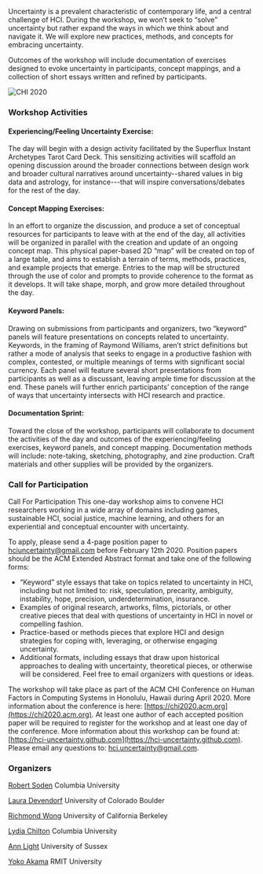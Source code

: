 Uncertainty is a prevalent characteristic of contemporary life, and a central challenge of HCI.
During the workshop, we won’t seek to “solve” uncertainty but rather expand the ways in which we think about and navigate it. We will explore new practices, methods, and concepts for embracing uncertainty. 

Outcomes of the workshop will include documentation of exercises designed to evoke uncertainty in participants, concept mappings, and a collection of short essays written and refined by participants.

![CHI 2020](https://uiuxtrend.com/wp-content/uploads/CHI-2020-min.jpg)


### Workshop Activities
#### Experiencing/Feeling Uncertainty Exercise:
The day will begin with a design activity facilitated by the Superflux Instant Archetypes Tarot Card Deck. This sensitizing activities will scaffold an opening discussion around the broader connections between design work and broader cultural narratives around uncertainty--shared values in big data and astrology, for instance---that will inspire conversations/debates for the rest of the day.  

####  Concept Mapping Exercises:
In an effort to organize the discussion, and produce a set of conceptual resources for participants to leave with at the end of the day, all activities will be organized in parallel with the creation and update of an ongoing concept map. This physical paper-based 2D  “map” will be created on top of a large table, and aims to establish a terrain of terms, methods, practices, and example projects that emerge. Entries to the map will be structured through the use of color and prompts to provide coherence to the format as it develops. It will take shape, morph, and grow more detailed throughout the day. 

####  Keyword Panels:
Drawing on submissions from participants and organizers, two “keyword” panels will feature presentations on concepts related to uncertainty. Keywords, in the framing of Raymond Williams, aren’t strict definitions but rather a mode of analysis that seeks to engage in a productive fashion with complex, contested, or multiple meanings of terms with significant social currency. Each panel will feature several short presentations from participants as well as a discussant, leaving ample time for discussion at the end. These panels will further enrich participants’ conception of the range of ways that uncertainty intersects with HCI research and practice.

#### Documentation Sprint:
Toward the close of the workshop, participants will collaborate to document the activities of the day and outcomes of the experiencing/feeling exercises, keyword panels, and concept mapping. Documentation methods will include: note-taking, sketching, photography, and zine production. Craft materials and other supplies will be provided by the organizers.

### Call for Participation

Call For Participation
This one-day workshop aims to convene HCI researchers working in a wide array of domains including games, sustainable HCI, social justice, machine learning, and others for an experiential and conceptual encounter with uncertainty. 

To apply, please send a 4-page position paper to hciuncertainty@gmail.com before February 12th 2020. Position papers should be the ACM Extended Abstract format and take one of the following forms: 

* “Keyword” style essays that take on topics related to uncertainty in HCI, including but not limited to: risk,  speculation, precarity, ambiguity, instability, hope, precision, underdetermination, insurance. 
* Examples of original research, artworks, films, pictorials, or other creative pieces that deal with questions of uncertainty in HCI in novel or compelling fashion.
* Practice-based or methods pieces that explore HCI and design strategies for coping with, leveraging, or otherwise engaging uncertainty.
* Additional formats, including essays that draw upon historical approaches to dealing with uncertainty, theoretical pieces, or otherwise will be considered. Feel free to email organizers with questions or ideas. 

The workshop will take place as part of the ACM CHI Conference on Human Factors in Computing Systems in Honolulu, Hawaii during April 2020. More information about the conference is here: [https://chi2020.acm.org](https://chi2020.acm.org). At least one author of each accepted position paper will be required to register for the workshop and at least one day of the conference.
More information about this workshop can be found at: [https://hci-uncertainty.github.com](https://hci-uncertainty.github.com).  Please email any questions to: [hci.uncertainty@gmail.com](hci.uncertainty@gmail.com). 


### Organizers
[Robert Soden](http://robertsoden.io/)
Columbia University

[Laura Devendorf](https://www.colorado.edu/cmci/people/information-science/laura-devendorf)
University of Colorado Boulder

[Richmond Wong](https://people.ischool.berkeley.edu/~richmond/)
University of California Berkeley

[Lydia Chilton](http://www.cs.columbia.edu/~chilton/)
Columbia University

[Ann Light](http://www.sussex.ac.uk/profiles/29619)
University of Sussex

[Yoko Akama](http://desiap.org/)
RMIT University 



